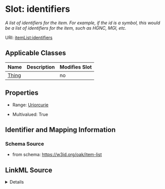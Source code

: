 # Slot: identifiers


_A list of identifiers for the item. For example, if the id is a symbol, this would be a list of identifiers for the item, such as HGNC, MGI, etc._



URI: [itemList:identifiers](https://w3id.org/linkml/item-list/identifiers)



<!-- no inheritance hierarchy -->




## Applicable Classes

| Name | Description | Modifies Slot |
| --- | --- | --- |
[Thing](Thing.md) |  |  no  |







## Properties

* Range: [Uriorcurie](Uriorcurie.md)

* Multivalued: True





## Identifier and Mapping Information







### Schema Source


* from schema: https://w3id.org/oak/item-list




## LinkML Source

<details>
```yaml
name: identifiers
description: A list of identifiers for the item. For example, if the id is a symbol,
  this would be a list of identifiers for the item, such as HGNC, MGI, etc.
from_schema: https://w3id.org/oak/item-list
rank: 1000
multivalued: true
alias: identifiers
owner: Thing
domain_of:
- Thing
range: uriorcurie

```
</details>